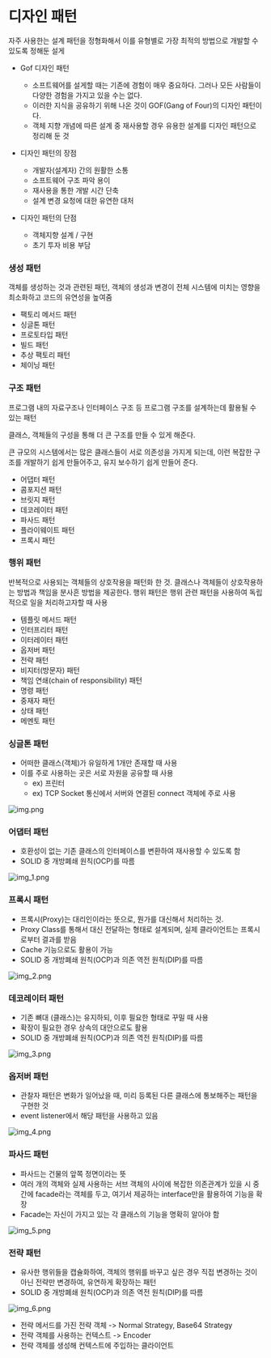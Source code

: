 # 디자인 패턴
자주 사용한는 설계 패턴을 정형화해서 이를 유형별로 가장 최적의 방법으로 개발할 수 있도록 정해둔 설게

* Gof 디자인 패턴
  * 소프트웨어를 설게할 때는 기존에 경험이 매우 중요하다. 그러나 모든 사람들이 다양한 경험을 가지고 있을 수는 없다.
  * 이러한 지식을 공유하기 위해 나온 것이 GOF(Gang of Four)의 디자인 패턴이다.
  * 객체 지향 개념에 따른 설계 중 재사용할 경우 유용한 설계를 디자인 패턴으로 정리해 둔 것

* 디자인 패턴의 장점
  * 개발자(설계자) 간의 원활한 소통
  * 소프트웨어 구조 파악 용이
  * 재사용을 통한 개발 시간 단축
  * 설계 변경 요청에 대한 유연한 대처
* 디자인 패턴의 단점
  * 객체지향 설계 / 구현
  * 초기 투자 비용 부담

### 생성 패턴
객체를 생성하는 것과 관련된 패턴, 객체의 생성과 변경이 전체 시스템에 미치는 영향을 최소화하고 코드의 유연성을 높여줌

* 팩토리 메서드 패턴
* 싱글톤 패턴
* 프로토타입 패턴
* 빌드 패턴
* 추상 팩토리 패턴
* 체이닝 패턴

### 구조 패턴
프로그램 내의 자료구조나 인터페이스 구조 등 프로그램 구조를 설계하는데 활용될 수 있는 패턴

클래스, 객체들의 구성을 통해 더 큰 구조를 만들 수 있게 해준다.

큰 규모의 시스템에서는 많은 클래스들이 서로 의존성을 가지게 되는데, 이런 복잡한 구조를 개발하기 쉽게 만들어주고, 유지 보수하기 쉽게 만들어 준다.

* 어댑터 패턴
* 콤포지션 패턴
* 브릿지 패턴
* 데코레이터 패턴
* 파사드 패턴
* 플라이웨이트 패턴
* 프록시 패턴

### 행위 패턴
반복적으로 사용되는 객체들의 상호작용을 패턴화 한 것. 클래스나 객체들이 상호작용하는 방법과 책임을 분사흔 방법을 제공한다.
행위 패턴은 행위 관련 패턴을 사용하여 독립적으로 일을 처리하고자할 때 사용

* 템플릿 메서드 패턴
* 인터프리터 패턴
* 이터레이터 패턴
* 옵저버 패턴
* 전략 패턴
* 비지터(방문자) 패턴
* 책임 연쇄(chain of responsibility) 패턴
* 명령 패턴
* 중재자 패턴
* 상태 패턴
* 메멘토 패턴

### 싱글톤 패턴
* 어떠한 클래스(객체)가 유일하게 1개만 존재할 때 사용
* 이를 주로 사용하는 곳은 서로 자원을 공유할 때 사용
  * ex) 프린터
  * ex) TCP Socket 통신에서 서버와 연결된 connect 객체에 주로 사용

![img.png](02_디자인패턴_Images/img.png)

### 어댑터 패턴
* 호환성이 없는 기존 클래스의 인터페이스를 변환하여 재사용할 수 있도록 함
* SOLID 중 개방폐쇄 원칙(OCP)를 따름

![img_1.png](02_디자인패턴_Images/img_1.png)

### 프록시 패턴
* 프록시(Proxy)는 대리인이라는 뜻으로, 뭔가를 대신해서 처리하는 것.
* Proxy Class를 통해서 대신 전달하는 형태로 설계되며, 실제 클라이언트는 프록시로부터 결과를 받음
* Cache 기능으로도 활용이 가능
* SOLID 중 개방폐쇄 원칙(OCP)과 의존 역전 원칙(DIP)를 따름

![img_2.png](02_디자인패턴_Images/img_2.png)

### 데코레이터 패턴
* 기존 뼈대 (클래스)는 유지하되, 이후 필요한 형태로 꾸밀 때 사용
* 확장이 필요한 경우 상속의 대안으로도 활용
* SOLID 중 개방폐쇄 원칙(OCP)과 의존 역전 원칙(DIP)를 따름

![img_3.png](02_디자인패턴_Images/img_3.png)

### 옵저버 패턴
* 관찰자 패턴은 변화가 일어났을 때, 미리 등록된 다른 클래스에 통보해주는 패턴을 구현한 것
* event listener에서 해당 패턴을 사용하고 있음

![img_4.png](02_디자인패턴_Images/img_4.png)

### 파사드 패턴
* 파사드는 건물의 앞쪽 정면이라는 뜻
* 여러 개의 객체와 실제 사용하는 서브 객체의 사이에 복잡한 의존관계가 있을 시 중간에 facade라는 객체를 두고, 여기서 제공하는 interface만을 활용하여 기능을 확장
* Facade는 자신이 가지고 있는 각 클래스의 기능을 명확히 알아야 함

![img_5.png](02_디자인패턴_Images/img_5.png)

### 전략 패턴
* 유사한 행위들을 캡슐화하여, 객체의 행위를 바꾸고 싶은 경우 직접 변경하는 것이 아닌 전략만 변경하여, 유연하게 확장하는 패턴
* SOLID 중 개방폐쇄 원칙(OCP)과 의존 역전 원칙(DIP)를 따름 

![img_6.png](02_디자인패턴_Images/img_6.png)

* 전략 메서드를 가진 전략 객체 -> Normal Strategy, Base64 Strategy
* 전략 객체를 사용하는 컨텍스트 -> Encoder
* 전략 객체를 생성해 컨텍스트에 주입하는 클라이언트
